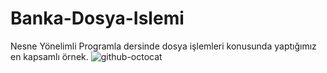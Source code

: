 # Banka-Dosya-Islemi
Nesne Yönelimli Programla dersinde dosya işlemleri konusunda yaptığımız en kapsamlı örnek.
![github-octocat](https://user-images.githubusercontent.com/6624141/38200084-a43201da-369b-11e8-851c-48a02ae9ac4d.png)
